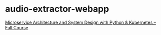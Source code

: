 # audio-extractor-webapp

[Microservice Architecture and System Design with Python & Kubernetes – Full Course](https://youtu.be/hmkF77F9TLw)